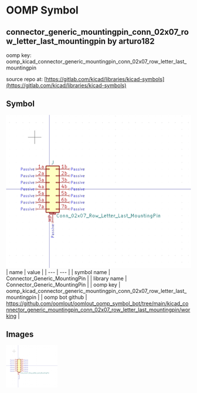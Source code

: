 # OOMP Symbol  
## connector_generic_mountingpin_conn_02x07_row_letter_last_mountingpin  by arturo182  
  
oomp key: oomp_kicad_connector_generic_mountingpin_conn_02x07_row_letter_last_mountingpin  
  
source repo at: [https://gitlab.com/kicad/libraries/kicad-symbols](https://gitlab.com/kicad/libraries/kicad-symbols)  
## Symbol  
  
[![working.png](working_600.png)](working.png)  
| name | value | 
| --- | --- | 
| symbol name | Connector_Generic_MountingPin | 
| library name | Connector_Generic_MountingPin | 
| oomp key | oomp_kicad_connector_generic_mountingpin_conn_02x07_row_letter_last_mountingpin | 
| oomp bot github | https://github.com/oomlout/oomlout_oomp_symbol_bot/tree/main/kicad_connector_generic_mountingpin_conn_02x07_row_letter_last_mountingpin/working | 
## Images  
  
[![working.png](working_140.png)](working.png)  
